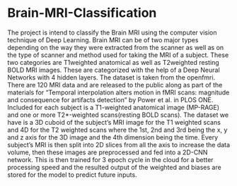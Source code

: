 # Brain-MRI-Classification

The project is intend to classify the Brain MRI using the computer vision technique of Deep Learning. Brain MRI can be of two major types depending on the way they were extracted from the scanner as well as on the type of scanner and method used for taking the MRI of a subject. These two categories are T1weighted anatomical as well as T2weighted resting BOLD MRI images. These are categorized with the help of a Deep Neural Networks with 4 hidden layers. The dataset is taken from the openfmri. There are 120 MRI data and are released to the public along as part of the materials for “Temporal interpolation alters motion in fMRI scans: magnitude and consequence for artifacts detection” by Power et al. in PLOS ONE. Included for each subject is a T1-weighted anatomical image (MP-RAGE) and one or more T2*-weighted scans(resting BOLD scans). The dataset we have is a 3D cuboid of the subject’s MRI image for the T1 weighted scans and 4D for the T2 weighted scans where the 1st, 2nd and 3rd being the x, y and z axis for the 3D image and the 4th dimension being the time. Every subject’s MRI is then split into 2D slices from all the axis to increase the data volume, then these images are preprocessed and fed into a 2D-CNN network. This is then trained for 3 epoch cycle in the cloud for a better processing speed and the resulted output of the weighted and biases are stored for the model to predict future inputs.
